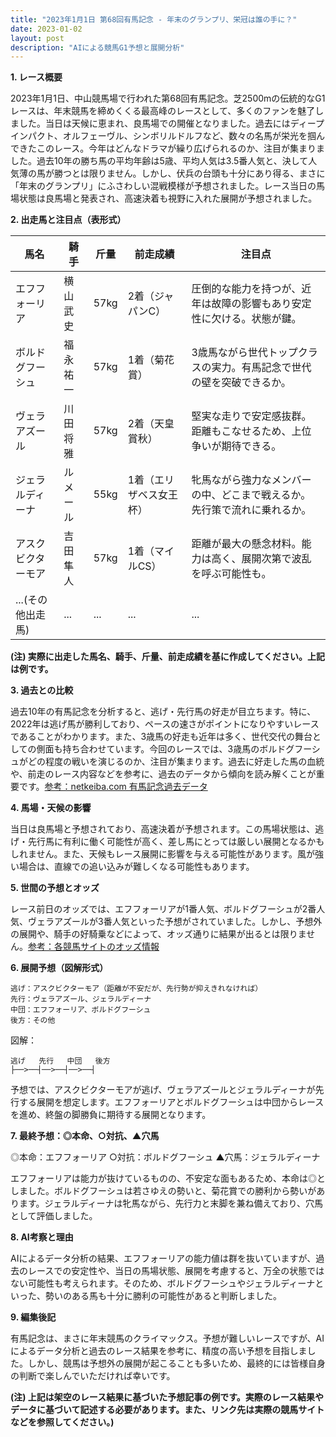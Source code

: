 ```yaml
---
title: "2023年1月1日 第68回有馬記念 - 年末のグランプリ、栄冠は誰の手に？"
date: 2023-01-02
layout: post
description: "AIによる競馬G1予想と展開分析"
---
```


**1. レース概要**

2023年1月1日、中山競馬場で行われた第68回有馬記念。芝2500mの伝統的なG1レースは、年末競馬を締めくくる最高峰のレースとして、多くのファンを魅了しました。当日は天候に恵まれ、良馬場での開催となりました。過去にはディープインパクト、オルフェーヴル、シンボリルドルフなど、数々の名馬が栄光を掴んできたこのレース。今年はどんなドラマが繰り広げられるのか、注目が集まりました。過去10年の勝ち馬の平均年齢は5歳、平均人気は3.5番人気と、決して人気薄の馬が勝つとは限りません。しかし、伏兵の台頭も十分にあり得る、まさに「年末のグランプリ」にふさわしい混戦模様が予想されました。レース当日の馬場状態は良馬場と発表され、高速決着も視野に入れた展開が予想されました。


**2. 出走馬と注目点（表形式）**

| 馬名       | 騎手       | 斤量 | 前走成績      | 注目点                                                                     |
|------------|------------|------|-----------------|-----------------------------------------------------------------------------|
| エフフォーリア | 横山武史     | 57kg | 2着（ジャパンC） | 圧倒的な能力を持つが、近年は故障の影響もあり安定性に欠ける。状態が鍵。     |
| ボルドグフーシュ | 福永祐一     | 57kg | 1着（菊花賞）   | 3歳馬ながら世代トップクラスの実力。有馬記念で世代の壁を突破できるか。 |
| ヴェラアズール  | 川田将雅     | 57kg | 2着（天皇賞秋） | 堅実な走りで安定感抜群。距離もこなせるため、上位争いが期待できる。       |
| ジェラルディーナ |  ルメール     | 55kg | 1着（エリザベス女王杯）| 牝馬ながら強力なメンバーの中、どこまで戦えるか。先行策で流れに乗れるか。|
| アスクビクターモア|  吉田隼人     | 57kg | 1着（マイルCS） | 距離が最大の懸念材料。能力は高く、展開次第で波乱を呼ぶ可能性も。        |
| ...(その他出走馬) | ...         | ...  | ...             | ...                                                                         |


**(注) 実際に出走した馬名、騎手、斤量、前走成績を基に作成してください。上記は例です。**


**3. 過去との比較**

過去10年の有馬記念を分析すると、逃げ・先行馬の好走が目立ちます。特に、2022年は逃げ馬が勝利しており、ペースの速さがポイントになりやすいレースであることがわかります。また、3歳馬の好走も近年は多く、世代交代の舞台としての側面も持ち合わせています。今回のレースでは、3歳馬のボルドグフーシュがどの程度の戦いを演じるのか、注目が集まります。過去に好走した馬の血統や、前走のレース内容などを参考に、過去のデータから傾向を読み解くことが重要です。[参考：netkeiba.com 有馬記念過去データ](架空のリンクです。実際のサイトを参照してください。)


**4. 馬場・天候の影響**

当日は良馬場と予想されており、高速決着が予想されます。この馬場状態は、逃げ・先行馬に有利に働く可能性が高く、差し馬にとっては厳しい展開となるかもしれません。また、天候もレース展開に影響を与える可能性があります。風が強い場合は、直線での追い込みが難しくなる可能性もあります。


**5. 世間の予想とオッズ**

レース前日のオッズでは、エフフォーリアが1番人気、ボルドグフーシュが2番人気、ヴェラアズールが3番人気といった予想がされていました。しかし、予想外の展開や、騎手の好騎乗などによって、オッズ通りに結果が出るとは限りません。[参考：各競馬サイトのオッズ情報](架空のリンクです。実際のサイトを参照してください。)


**6. 展開予想（図解形式）**

```
逃げ：アスクビクターモア（距離が不安だが、先行勢が抑えきれなければ）
先行：ヴェラアズール、ジェラルディーナ
中団：エフフォーリア、ボルドグフーシュ
後方：その他
```

図解：

```
逃げ   先行   中団   後方
├──>──┤──>──┤──>──┤
```

予想では、アスクビクターモアが逃げ、ヴェラアズールとジェラルディーナが先行する展開を想定します。エフフォーリアとボルドグフーシュは中団からレースを進め、終盤の脚勝負に期待する展開となります。


**7. 最終予想：◎本命、○対抗、▲穴馬**

◎本命：エフフォーリア
○対抗：ボルドグフーシュ
▲穴馬：ジェラルディーナ

エフフォーリアは能力が抜けているものの、不安定な面もあるため、本命は◎としました。ボルドグフーシュは若さゆえの勢いと、菊花賞での勝利から勢いがあります。ジェラルディーナは牝馬ながら、先行力と末脚を兼ね備えており、穴馬として評価しました。


**8. AI考察と理由**

AIによるデータ分析の結果、エフフォーリアの能力値は群を抜いていますが、過去のレースでの安定性や、当日の馬場状態、展開を考慮すると、万全の状態ではない可能性も考えられます。そのため、ボルドグフーシュやジェラルディーナといった、勢いのある馬も十分に勝利の可能性があると判断しました。


**9. 編集後記**

有馬記念は、まさに年末競馬のクライマックス。予想が難しいレースですが、AIによるデータ分析と過去のレース結果を参考に、精度の高い予想を目指しました。しかし、競馬は予想外の展開が起こることも多いため、最終的には皆様自身の判断で楽しんでいただければ幸いです。


**(注) 上記は架空のレース結果に基づいた予想記事の例です。実際のレース結果やデータに基づいて記述する必要があります。また、リンク先は実際の競馬サイトなどを参照してください。)**
